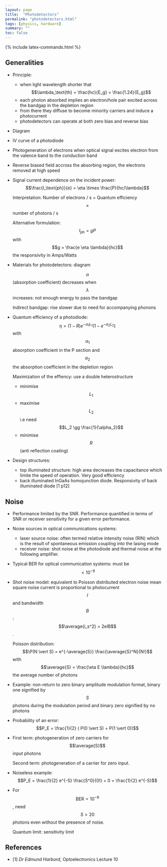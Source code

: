 ```yaml
---
layout: page
title:  "Photodetectors"
permalink: "photodetectors.html"
tags: [physics, hardware]
summary: ""
toc: false
---
```

{% include latex-commands.html %}

## Generalities

* Principle:
  - when light wavelength shorter that $$\lambda_\text{th} = \frac{hc}{E_g} = \frac{1.24}{E_g}$$
  - each photon absorbed implies an electron/hole pair excited across the bandgap in the depletion region
  - from there they diffuse to become minority carriers and induce a photocurrent
  - photodetectors can operate at both zero bias and reverse bias
* Diagram 
* IV curve of a photodiode
* Photogeneration of electrons when optical signal excites electron from the valence band to the conduction band
* Reverse biased field accross the absorbing region, the electrons removed at high speed
* Signal current dependence on the incident power: $$\frac{I_\text{ph}}{e} = \eta \times \frac{P}{hc/\lambda}$$

  Interpretation: Number of electrons / s = Quantum efficiency $$\times$$ number of photons / s

  Alternative formulation: $$I_\text{ph} = gP$$ with $$g = \frac{e \eta \lambda}{hc}$$ the responsivity in Amps/Watts
* Materials for photodetectors: diagram
  
  $$\alpha$$ (absorption coefficient) decreases when $$\lambda$$ increases: not enough energy to pass the bandgap
  
  Indirect bandgap: rise slower due to need for accompanying phonons
* Quantum efficiency of a photodiode: $$\eta = (1-R) e^{- \alpha_1 L_1}(1 - e^{-\alpha_2 L_2})$$ with $$\alpha_1$$ absorption coefficient in the P section and $$\alpha_2$$ the absorption coefficient in the depletion region
  
  Maximization of the effiency: use a double heterostructure
  - minimise $$L_1$$
  - maximise $$L_2$$ i.e need $$L_2 \gg \frac{1}{\alpha_2}$$
  - minimise $$R$$ (anti reflection coating)
* Design structures:
  - top illuminated structure: high area decreases the capacitance which limite the speed of operation. Very good efficiency
  - back illuminated InGaAs homojunction diode. Responsivity of back illuminated diode [1 p12]

## Noise
* Performance limited by the SNR. Performance quantified in terms of SNR or receiver sensitivity for a given error performance.
* Noise sources in optical communications systems:
  - laser source noise: often termed relative intensity noise (RIN) which is the result of spontaneous emission coupling into the lasing mode
  - receiver noise: shot noise at the photodiode and thermal noise at the following amplifier.
* Typical BER for optical communication systems: must be $$< 10^{-9}$$
* Shot noise model: equivalent to Poisson distributed electron noise mean square noise current is proportional to photocurrent $$I$$ and bandwidth $$B$$: $$\average{i_s^2} = 2eIB$$. 
  
  Poisson distribution: $$\P(N \vert S) = e^{-\average{S}} \frac{\average{S}^N}{N!}$$ with $$\average{S} = \frac{\eta E \lambda}{hc}$$ the average number of photons
* Example: non-return to zero binary amplitude modulation format, binary one signified by $$S$$ photons during the modulation period and binary zero signified by no photons
* Probability of an error: $$P_E = \frac{1}{2} ( P(0 \vert S) + P(1 \vert 0))$$
  
* First term: photogeneration of zero carriers for $$\average{S}$$ input photons
  
  Second term: photogeneration of a carrier for zero input.
* Noiseless example: $$P_E = \frac{1}{2} e^{-S} \frac{S^0}{0!} + 0 = \frac{1}{2} e^{-S}$$
* For $$\text{BER} = 10^{-9}$$, need $$S>20$$ photons even without the presence of noise.
  
  Quantum limit: sensitivity limit

## References
* [1] *Dr Edmund Harbord*, Optoelectronics Lecture 10